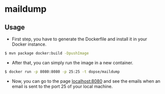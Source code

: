 # maildump

## Usage

- First step, you have to generate the Dockerfile and install it in your Docker instance.

```sh
$ mvn package docker:build -DpushImage
```

- After that, you can simply run the image in a new container.

```sh
$ docker run -p 8080:8080 -p 25:25 -t dopse/maildump
```

- Now, you can go to the page [localhost:8080](http://localhost:8080) and see the emails when an email is sent to the port 25 of your local machine.